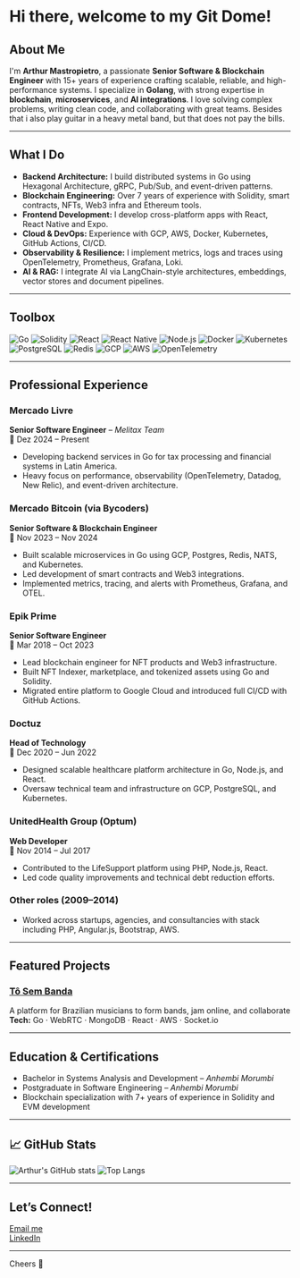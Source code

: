 # Hi there, welcome to my Git Dome!

## About Me

I'm **Arthur Mastropietro**, a passionate **Senior Software & Blockchain Engineer** with 15+ years of experience crafting scalable, reliable, and high-performance systems. I specialize in **Golang**, with strong expertise in **blockchain**, **microservices**, and **AI integrations**. I love solving complex problems, writing clean code, and collaborating with great teams. Besides that i also play guitar in a heavy metal band, but that does not pay the bills.

---

## What I Do

-  **Backend Architecture:** I build distributed systems in Go using Hexagonal Architecture, gRPC, Pub/Sub, and event-driven patterns.
-  **Blockchain Engineering:** Over 7 years of experience with Solidity, smart contracts, NFTs, Web3 infra and Ethereum tools.
-  **Frontend Development:** I develop cross-platform apps with React, React Native and Expo.
-  **Cloud & DevOps:** Experience with GCP, AWS, Docker, Kubernetes, GitHub Actions, CI/CD.
-  **Observability & Resilience:** I implement metrics, logs and traces using OpenTelemetry, Prometheus, Grafana, Loki.
-  **AI & RAG:** I integrate AI via LangChain-style architectures, embeddings, vector stores and document pipelines.

---

## Toolbox

![Go](https://img.shields.io/badge/Go-00ADD8?style=flat&logo=go&logoColor=white)
![Solidity](https://img.shields.io/badge/Solidity-363636?style=flat&logo=solidity&logoColor=white)
![React](https://img.shields.io/badge/React-20232A?style=flat&logo=react)
![React Native](https://img.shields.io/badge/React_Native-20232A?style=flat&logo=react)
![Node.js](https://img.shields.io/badge/Node.js-339933?style=flat&logo=node.js&logoColor=white)
![Docker](https://img.shields.io/badge/Docker-2496ED?style=flat&logo=docker&logoColor=white)
![Kubernetes](https://img.shields.io/badge/Kubernetes-326CE5?style=flat&logo=kubernetes&logoColor=white)
![PostgreSQL](https://img.shields.io/badge/PostgreSQL-336791?style=flat&logo=postgresql&logoColor=white)
![Redis](https://img.shields.io/badge/Redis-DC382D?style=flat&logo=redis&logoColor=white)
![GCP](https://img.shields.io/badge/Google_Cloud-4285F4?style=flat&logo=google-cloud&logoColor=white)
![AWS](https://img.shields.io/badge/AWS-232F3E?style=flat&logo=amazon-aws)
![OpenTelemetry](https://img.shields.io/badge/OpenTelemetry-3D3C3C?style=flat)

---

## Professional Experience

### Mercado Livre  
**Senior Software Engineer** – *Melitax Team*  
📆 Dez 2024 – Present  
- Developing backend services in Go for tax processing and financial systems in Latin America.  
- Heavy focus on performance, observability (OpenTelemetry, Datadog, New Relic), and event-driven architecture.

### Mercado Bitcoin (via Bycoders)  
**Senior Software & Blockchain Engineer**  
📆 Nov 2023 – Nov 2024  
- Built scalable microservices in Go using GCP, Postgres, Redis, NATS, and Kubernetes.  
- Led development of smart contracts and Web3 integrations.  
- Implemented metrics, tracing, and alerts with Prometheus, Grafana, and OTEL.

### Epik Prime  
**Senior Software Engineer**  
📆 Mar 2018 – Oct 2023  
- Lead blockchain engineer for NFT products and Web3 infrastructure.  
- Built NFT Indexer, marketplace, and tokenized assets using Go and Solidity.  
- Migrated entire platform to Google Cloud and introduced full CI/CD with GitHub Actions.

### Doctuz  
**Head of Technology**  
📆 Dec 2020 – Jun 2022  
- Designed scalable healthcare platform architecture in Go, Node.js, and React.  
- Oversaw technical team and infrastructure on GCP, PostgreSQL, and Kubernetes.

### UnitedHealth Group (Optum)  
**Web Developer**  
📆 Nov 2014 – Jul 2017  
- Contributed to the LifeSupport platform using PHP, Node.js, React.  
- Led code quality improvements and technical debt reduction efforts.

### Other roles (2009–2014)  
- Worked across startups, agencies, and consultancies with stack including PHP, Angular.js, Bootstrap, AWS.

---

## Featured Projects

### [Tô Sem Banda](https://github.com/yourrepo/tosembanda)  
A platform for Brazilian musicians to form bands, jam online, and collaborate  
**Tech:** Go · WebRTC · MongoDB · React · AWS · Socket.io  

---

## Education & Certifications

- Bachelor in Systems Analysis and Development – *Anhembi Morumbi*  
- Postgraduate in Software Engineering – *Anhembi Morumbi*  
- Blockchain specialization with 7+ years of experience in Solidity and EVM development

---

## 📈 GitHub Stats

![Arthur's GitHub stats](https://github-readme-stats.vercel.app/api?username=arthurmastropietro&show_icons=true&theme=radical)
![Top Langs](https://github-readme-stats.vercel.app/api/top-langs/?username=arthurmastropietro&layout=compact&theme=radical)

---

## Let’s Connect!

[Email me](mailto:acento.palmilha0k@icloud.com)  
[LinkedIn](https://linkedin.com/in/arthurmastropietro)  

---

Cheers 🍻  
